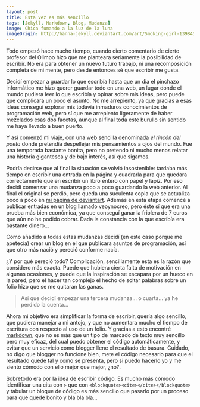 ```yaml
---
layout: post
title: Esta vez es más sencillo
tags: [Jekyll, Markdown, Blog, Mudanza]
image: Chica fumando a la luz de la luna
imageOrigin: http://hanna-jekyll.deviantart.com/art/Smoking-girl-139845935
---
```


Todo empezó hace mucho tiempo, cuando cierto comentario de cierto profesor del Olimpo hizo que me planteara seriamente la posibilidad de escribir. No era para obtener un nuevo futuro trabajo, ni una recomposición completa de mi mente, pero desde entonces sé que escribir me gusta.

Decidí empezar a guardar lo que escribía hasta que un día el pinchazo informático me hizo querer guardar todo en una web, un lugar donde el mundo pudiera leer lo que escribía y opinar sobre mis ideas, pero puede que complicara un poco el asunto. No me arrepiento, ya que gracias a esas ideas conseguí explorar mis todavía inmaduros conocimientos de programación web, pero sí que me arrepiento ligeramente de haber mezclados esas dos facetas, aunque al final toda este burullo sin sentido me haya llevado a buen puerto.

Y así comenzó mi viaje, con una web sencilla denominada *el rincón del poeta* donde pretendía despellejar mis pensamientos a ojos del mundo. Fue una temporada bastante bonita, pero no pretendo ni mucho menos relatar una historia gigantesca y de bajo interés, así que sigamos.

Podría decirse que al final la situación se volvió insostenible: tardaba más tiempo en escribir una entrada en la página y cuadrarla para que quedara correctamente que en escribir un libro entero con papel y lápiz. Por eso decidí comenzar una mudanza poco a poco guardando la web anterior. Al final el original se perdió, pero queda una suculenta copia que se actualiza poco a poco en [mi página de deviantart](http://deviantart.pablomolina.me). Además en esta etapa comencé a publicar entradas en un blog llamado veoynocreo, pero éste sí que era una prueba más bien económica, ya que conseguí ganar la friolera de 7 euros que aún no he podido cobrar. Dada la constancia con la que escribía era bastante dinero...

Como añadido a todas estas mudanzas decidí (en este caso porque me apetecía) crear un blog en el que publicara asuntos de programación, así que otro más nació y pereció conforme nacía.

¿Y por qué pereció todo? Complicación, sencillamente esta es la razón que considero más exacta. Puede que hubiera cierta falta de motivación en algunas ocasiones, y puede que la inspiración se escapara por un hueco en la pared, pero el hacer tan complejo el hecho de soltar palabras sobre un folio hizo que se me quitaran las ganas.

> Así que decidí empezar una tercera mudanza... o cuarta... ya he perdido la cuenta...

Ahora mi objetivo era simplificar la forma de escribir, quería algo sencillo, que pudiera manejar a mi antojo, y que no aumentara mucho el tiempo de escritura con respecto al uso de un folio. Y gracias a esto encontré [markdown](http://daringfireball.net/projects/markdown/), que no es más que un tipo de marcado de texto muy sencillo pero muy eficaz, del cual puedo obtener el código automáticamente, y evitar que un servicio como blogger llene el resultado de basura. Cuidado, no digo que blogger no funcione bien, mete el código necesario para que el resultado quede tal y como se presenta, pero si puedo hacerlo yo y me siento cómodo con ello mejor que mejor, ¿no?.

Sobretodo era por la idea de escribir código. Es mucho más cómodo identificar una cita con `>` que con `<blockquote><cite></cite></blockquote>` y tabular un bloque de código es más sencillo que pasarlo por un proceso para que quede bonito y bla bla bla...